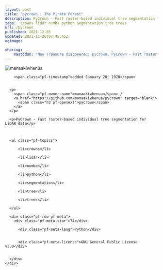 ```yaml
---
layout: post
title: "pycrown | The Pirate Forest"
description: PyCrown - Fast raster-based individual tree segmentation for LiDAR data
tags:  crowns lidar numba python segmentation tree trees
url: /pycrown
published: 2021-12-05
updated: 2021-11-26T07:45:45Z
ogimage: 

sharing:
    mastodon: "New Treasure discovered: pycrown, PyCrown - Fast raster-based individual tree segmentation for LiDAR data"
---
```


<div class="pf-night-sky-spacer">
    <div id="pf-night-sky" data-stars="74" data-owner="manaakiwhenua" data-repo="pycrown"></div>
    <div class="">
        <dialog>
            Inhalt des Dialogs
        </dialog>
    </div>
</div>

<div class="pf-ship-list">
    <div class="pf-row pf-pirate pf-small-column" data-pirate-id="t3ImgPW5ojxqejdF1rnxG">
    <div>
      <!--<a href="https://github.com/manaakiwhenua" target="blank">-->
        <div class="pf-pirate-avatar">
          <div class="pf-cross pf-clickable"  onclick="collect('t3ImgPW5ojxqejdF1rnxG'); return false;"></div>
          <img src="https://avatars.githubusercontent.com/u/47998937?v=4" title="manaakiwhenua" alt="manaakiwhenua"/>
      </div>
      <!--</a>
      <div class="pf-pirate-actions">
        <a class="pf-treasure-add"  title="save in my treasure chest" onclick="collect('t3ImgPW5ojxqejdF1rnxG'); return false;" href="#">
          <img src="./assets/coin.svg" alt="treasure"/>
        </a>
        <a class="pf-treasure-remove" onclick="throwAway('t3ImgPW5ojxqejdF1rnxG'); return false;">remove</a>
      </div>-->
    </div>
    <div class="pf-ship">
      
        <span class="pf-timestamp">added January 20, 1970</span>
      
      
      <p>
        <span class="pf-owner-name">manaakiwhenua</span> / 
        <a href="https://github.com/manaakiwhenua/pycrown" target="blank">
          <span class="h3 pf-openext">pycrown</span>
        </a>
      </p>

      <p>PyCrown - Fast raster-based individual tree segmentation for LiDAR data</p>

      

      <ul class="pf-topics">
        
          <li>crowns</li>
        
          <li>lidar</li>
        
          <li>numba</li>
        
          <li>python</li>
        
          <li>segmentation</li>
        
          <li>tree</li>
        
          <li>trees</li>
        
      </ul>

      <div class="pf-row pf-meta">
        <div class="pf-meta-star">74</div>
        
          <div class="pf-meta-lang">Python</div>
        
        
          <div class="pf-meta-license">GNU General Public License v3.0</div>
        
        
      </div>
    </div>
  </div>
</div>